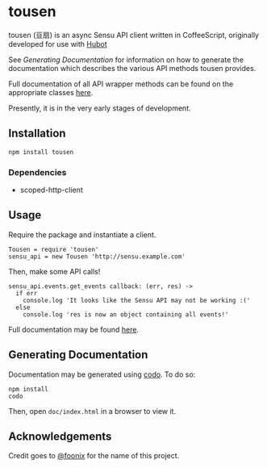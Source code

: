 # tousen

tousen (豆扇) is an async Sensu API client written in CoffeeScript, originally developed for use with [Hubot](https://hubot.github.com/)

See *Generating Documentation* for information on how to generate the documentation which describes the various API methods tousen provides.

Full documentation of all API wrapper methods can be found on the appropriate classes [here](http://contegix.github.io/tousen/doc/index.html).

Presently, it is in the very early stages of development.

## Installation

```
npm install tousen
```

### Dependencies

- scoped-http-client

## Usage

Require the package and instantiate a client.

```
Tousen = require 'tousen'
sensu_api = new Tousen 'http://sensu.example.com'
```

Then, make some API calls!

```
sensu_api.events.get_events callback: (err, res) ->
  if err
    console.log 'It looks like the Sensu API may not be working :('
  else
    console.log 'res is now an object containing all events!'
```

Full documentation may be found [here](http://contegix.github.io/tousen/doc/index.html).
 
## Generating Documentation

Documentation may be generated using [codo](https://github.com/coffeedoc/codo). To do so:

```
npm install
codo
```

Then, open ```doc/index.html``` in a browser to view it.

## Acknowledgements

Credit goes to [@foonix](https://github.com/foonix) for the name of this project.
